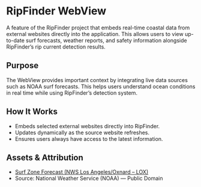 # RipFinder WebView 

A feature of the RipFinder project that embeds real-time coastal data from external websites directly into the application. This allows users to view up-to-date surf forecasts, weather reports, and safety information alongside RipFinder’s rip current detection results.

## Purpose

The WebView provides important context by integrating live data sources such as NOAA surf forecasts. This helps users understand ocean conditions in real time while using RipFinder’s detection system.

## How It Works

- Embeds selected external websites directly into RipFinder.
- Updates dynamically as the source website refreshes.
- Ensures users always have access to the latest information.

## Assets & Attribution
- [Surf Zone Forecast (NWS Los Angeles/Oxnard – LOX)](https://forecast.weather.gov/product.php?site=LOX&issuedby=LOX&product=SRF&format=CI&version=1&glossary=1&highlight=on)
- Source: National Weather Service (NOAA) — Public Domain
